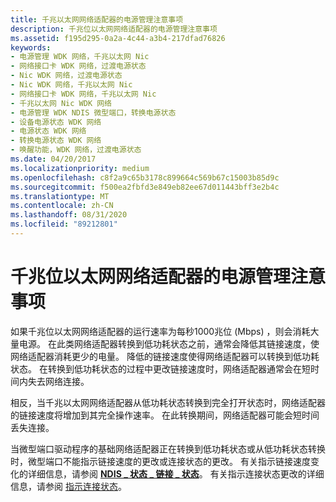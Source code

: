```yaml
---
title: 千兆以太网网络适配器的电源管理注意事项
description: 千兆位以太网网络适配器的电源管理注意事项
ms.assetid: f195d295-0a2a-4c44-a3b4-217dfad76826
keywords:
- 电源管理 WDK 网络，千兆以太网 Nic
- 网络接口卡 WDK 网络，过渡电源状态
- Nic WDK 网络，过渡电源状态
- Nic WDK 网络，千兆以太网 Nic
- 网络接口卡 WDK 网络，千兆以太网 Nic
- 千兆以太网 Nic WDK 网络
- 电源管理 WDK NDIS 微型端口，转换电源状态
- 设备电源状态 WDK 网络
- 电源状态 WDK 网络
- 转换电源状态 WDK 网络
- 唤醒功能，WDK 网络，过渡电源状态
ms.date: 04/20/2017
ms.localizationpriority: medium
ms.openlocfilehash: c8f2a9c65b3178c899664c569b67c15003b85d9c
ms.sourcegitcommit: f500ea2fbfd3e849eb82ee67d011443bff3e2b4c
ms.translationtype: MT
ms.contentlocale: zh-CN
ms.lasthandoff: 08/31/2020
ms.locfileid: "89212801"
---
```

# <a name="power-management-considerations-for-gigabit-ethernet-network-adapters"></a>千兆位以太网网络适配器的电源管理注意事项


如果千兆位以太网网络适配器的运行速率为每秒1000兆位 (Mbps) ，则会消耗大量电源。 在此类网络适配器转换到低功耗状态之前，通常会降低其链接速度，使网络适配器消耗更少的电量。 降低的链接速度使得网络适配器可以转换到低功耗状态。 在转换到低功耗状态的过程中更改链接速度时，网络适配器通常会在短时间内失去网络连接。

相反，当千兆以太网网络适配器从低功耗状态转换到完全打开状态时，网络适配器的链接速度将增加到其完全操作速率。 在此转换期间，网络适配器可能会短时间丢失连接。

当微型端口驱动程序的基础网络适配器正在转换到低功耗状态或从低功耗状态转换时，微型端口不能指示链接速度的更改或连接状态的更改。 有关指示链接速度变化的详细信息，请参阅 [**NDIS \_ 状态 \_ 链接 \_ 状态**](./ndis-status-link-state.md)。 有关指示连接状态更改的详细信息，请参阅 [指示连接状态](indicating-connection-status.md)。

 


